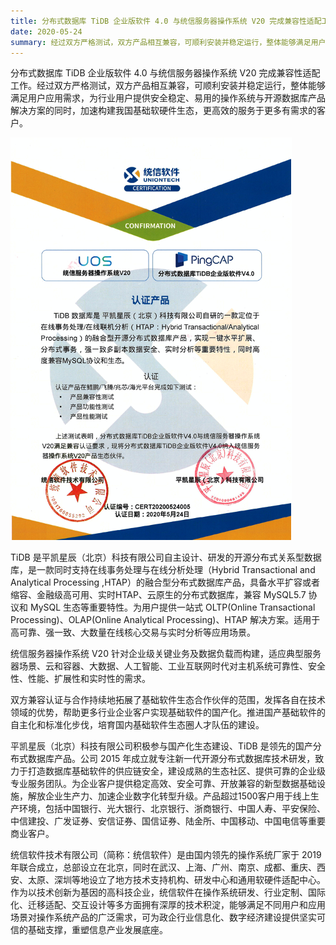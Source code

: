 ```yaml
---
title: 分布式数据库 TiDB 企业版软件 4.0 与统信服务器操作系统 V20 完成兼容性适配工作
date: 2020-05-24
summary: 经过双方严格测试，双方产品相互兼容，可顺利安装并稳定运行，整体能够满足用户应用需求，为行业用户提供安全稳定、易用的操作系统与开源数据库产品解决方案的同时，加速构建我国基础软硬件生态，更高效的服务于更多有需求的客户。
---
```


分布式数据库 TiDB 企业版软件 4.0 与统信服务器操作系统 V20 完成兼容性适配工作。经过双方严格测试，双方产品相互兼容，可顺利安装并稳定运行，整体能够满足用户应用需求，为行业用户提供安全稳定、易用的操作系统与开源数据库产品解决方案的同时，加速构建我国基础软硬件生态，更高效的服务于更多有需求的客户。

![1](media/product-certification-uniontech/1.png) 

TiDB 是平凯星辰（北京）科技有限公司自主设计、研发的开源分布式关系型数据库，是一款同时支持在线事务处理与在线分析处理（Hybrid Transactional and Analytical Processing ,HTAP）的融合型分布式数据库产品，具备水平扩容或者缩容、金融级高可用、实时HTAP、云原生的分布式数据库，兼容 MySQL5.7 协议和 MySQL 生态等重要特性。为用户提供一站式 OLTP(Online Transactional Processing)、OLAP(Online Analytical Processing)、HTAP 解决方案。适用于高可靠、强一致、大数量在线核心交易与实时分析等应用场景。

统信服务器操作系统 V20 针对企业级关键业务及数据负载而构建，适应典型服务器场景、云和容器、大数据、人工智能、工业互联网时代对主机系统可靠性、安全性、性能、扩展性和实时性的需求。

双方兼容认证与合作持续地拓展了基础软件生态合作伙伴的范围，发挥各自在技术领域的优势，帮助更多行业企业客户实现基础软件的国产化。推进国产基础软件的自主化和标准化步伐，培育国内基础软件生态圈人才队伍的建设。

平凯星辰（北京）科技有限公司积极参与国产化生态建设、TiDB 是领先的国产分布式数据库产品。公司 2015 年成立就专注新一代开源分布式数据库技术研发，致力于打造数据库基础软件的供应链安全，建设成熟的生态社区、提供可靠的企业级专业服务团队。为企业客户提供稳定高效、安全可靠、开放兼容的新型数据基础设施，解放企业生产力、加速企业数字化转型升级。产品超过1500客户用于线上生产环境，包括中国银行、光大银行、北京银行、浙商银行、中国人寿、平安保险、中信建投、广发证券、安信证券、国信证券、陆金所、中国移动、中国电信等重要商业客户。

统信软件技术有限公司（简称：统信软件）是由国内领先的操作系统厂家于 2019 年联合成立，总部设立在北京，同时在武汉、上海、广州、南京、成都、重庆、西安、太原、深圳等地设立了地方技术支持机构、研发中心和通用软硬件适配中心。作为以技术创新为基因的高科技企业，统信软件在操作系统研发、行业定制、国际化、迁移适配、交互设计等多方面拥有深厚的技术积淀，能够满足不同用户和应用场景对操作系统产品的广泛需求，可为政企行业信息化、数字经济建设提供坚实可信的基础支撑，重塑信息产业发展底座。